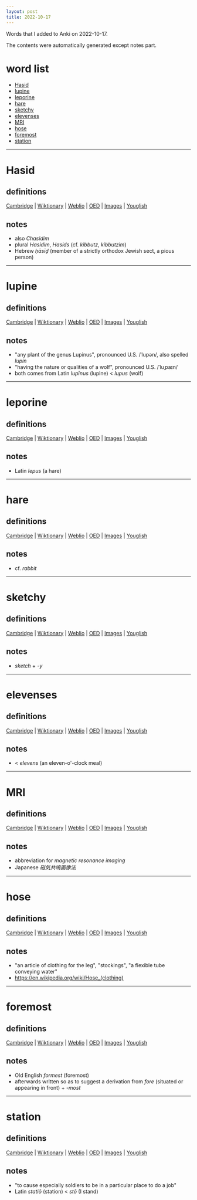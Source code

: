 ```yaml
---
layout: post
title: 2022-10-17
---
```


Words that I added to Anki on 2022-10-17.

The contents were automatically generated except notes part.
# word list
- [Hasid](#hasid)
- [lupine](#lupine)
- [leporine](#leporine)
- [hare](#hare)
- [sketchy](#sketchy)
- [elevenses](#elevenses)
- [MRI](#mri)
- [hose](#hose)
- [foremost](#foremost)
- [station](#station)

---

# Hasid
## definitions
[Cambridge](https://dictionary.cambridge.org/us/dictionary/english/Hasid)
|
[Wiktionary](https://en.wiktionary.org/wiki/Hasid#English)
|
[Weblio](https://ejje.weblio.jp/content_find?query=Hasid&searchType=exact)
|
[OED](https://www.oed.com/search?q=Hasid)
|
[Images](https://www.google.com/search?tbm=isch&q=Hasid)
|
[Youglish](https://youglish.com/pronounce/Hasid/english/us)

## notes
- also *Chasidim*
- plural *Hasidim*, *Hasids* (cf. *kibbutz*, *kibbutzim*)
- Hebrew *ḥāsīḏ* (member of a strictly orthodox Jewish sect, a pious person)

---

# lupine
## definitions
[Cambridge](https://dictionary.cambridge.org/us/dictionary/english/lupine)
|
[Wiktionary](https://en.wiktionary.org/wiki/lupine#English)
|
[Weblio](https://ejje.weblio.jp/content_find?query=lupine&searchType=exact)
|
[OED](https://www.oed.com/search?q=lupine)
|
[Images](https://www.google.com/search?tbm=isch&q=lupine)
|
[Youglish](https://youglish.com/pronounce/lupine/english/us)

## notes
- "any plant of the genus Lupinus", pronounced U.S. /ˈlupən/, also spelled *lupin*
- "having the nature or qualities of a wolf", pronounced U.S. /ˈluˌpaɪn/
- both comes from Latin *lupīnus* (lupine) &lt; *lupus* (wolf)

---

# leporine
## definitions
[Cambridge](https://dictionary.cambridge.org/us/dictionary/english/leporine)
|
[Wiktionary](https://en.wiktionary.org/wiki/leporine#English)
|
[Weblio](https://ejje.weblio.jp/content_find?query=leporine&searchType=exact)
|
[OED](https://www.oed.com/search?q=leporine)
|
[Images](https://www.google.com/search?tbm=isch&q=leporine)
|
[Youglish](https://youglish.com/pronounce/leporine/english/us)

## notes
- Latin *lepus* (a hare)

---

# hare
## definitions
[Cambridge](https://dictionary.cambridge.org/us/dictionary/english/hare)
|
[Wiktionary](https://en.wiktionary.org/wiki/hare#English)
|
[Weblio](https://ejje.weblio.jp/content_find?query=hare&searchType=exact)
|
[OED](https://www.oed.com/search?q=hare)
|
[Images](https://www.google.com/search?tbm=isch&q=hare)
|
[Youglish](https://youglish.com/pronounce/hare/english/us)

## notes
- cf. *rabbit*

---

# sketchy
## definitions
[Cambridge](https://dictionary.cambridge.org/us/dictionary/english/sketchy)
|
[Wiktionary](https://en.wiktionary.org/wiki/sketchy#English)
|
[Weblio](https://ejje.weblio.jp/content_find?query=sketchy&searchType=exact)
|
[OED](https://www.oed.com/search?q=sketchy)
|
[Images](https://www.google.com/search?tbm=isch&q=sketchy)
|
[Youglish](https://youglish.com/pronounce/sketchy/english/us)

## notes
- *sketch* + *-y*

---

# elevenses
## definitions
[Cambridge](https://dictionary.cambridge.org/us/dictionary/english/elevenses)
|
[Wiktionary](https://en.wiktionary.org/wiki/elevenses#English)
|
[Weblio](https://ejje.weblio.jp/content_find?query=elevenses&searchType=exact)
|
[OED](https://www.oed.com/search?q=elevenses)
|
[Images](https://www.google.com/search?tbm=isch&q=elevenses)
|
[Youglish](https://youglish.com/pronounce/elevenses/english/us)

## notes
- &lt; *elevens* (an eleven-o'-clock meal)

---

# MRI
## definitions
[Cambridge](https://dictionary.cambridge.org/us/dictionary/english/MRI)
|
[Wiktionary](https://en.wiktionary.org/wiki/MRI#English)
|
[Weblio](https://ejje.weblio.jp/content_find?query=MRI&searchType=exact)
|
[OED](https://www.oed.com/search?q=MRI)
|
[Images](https://www.google.com/search?tbm=isch&q=MRI)
|
[Youglish](https://youglish.com/pronounce/MRI/english/us)

## notes
- abbreviation for *magnetic resonance imaging*
- Japanese *磁気共鳴画像法*

---

# hose
## definitions
[Cambridge](https://dictionary.cambridge.org/us/dictionary/english/hose)
|
[Wiktionary](https://en.wiktionary.org/wiki/hose#English)
|
[Weblio](https://ejje.weblio.jp/content_find?query=hose&searchType=exact)
|
[OED](https://www.oed.com/search?q=hose)
|
[Images](https://www.google.com/search?tbm=isch&q=hose)
|
[Youglish](https://youglish.com/pronounce/hose/english/us)

## notes
- "an article of clothing for the leg", "stockings", "a flexible tube conveying water"
- <https://en.wikipedia.org/wiki/Hose_(clothing)>

---

# foremost
## definitions
[Cambridge](https://dictionary.cambridge.org/us/dictionary/english/foremost)
|
[Wiktionary](https://en.wiktionary.org/wiki/foremost#English)
|
[Weblio](https://ejje.weblio.jp/content_find?query=foremost&searchType=exact)
|
[OED](https://www.oed.com/search?q=foremost)
|
[Images](https://www.google.com/search?tbm=isch&q=foremost)
|
[Youglish](https://youglish.com/pronounce/foremost/english/us)

## notes
- Old English *formest* (foremost)
- afterwards written so as to suggest a derivation from *fore* (situated or appearing in front) + *-most*

---

# station
## definitions
[Cambridge](https://dictionary.cambridge.org/us/dictionary/english/station)
|
[Wiktionary](https://en.wiktionary.org/wiki/station#English)
|
[Weblio](https://ejje.weblio.jp/content_find?query=station&searchType=exact)
|
[OED](https://www.oed.com/search?q=station)
|
[Images](https://www.google.com/search?tbm=isch&q=station)
|
[Youglish](https://youglish.com/pronounce/station/english/us)

## notes
- "to cause especially soldiers to be in a particular place to do a job"
- Latin *statiō* (station) &lt; *stō* (I stand)

